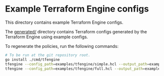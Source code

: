 # Example Terraform Engine configs

This directory contains example Terraform Engine configs.

The [generated/](./generated) directory contains Terraform configs generated by
the Terraform Engine using example configs.

To regenerate the policies, run the following commands:

```bash
# To be run at the git repository root.
go install ./cmd/tfengine
tfengine --config_path=examples/tfengine/simple.hcl --output_path=examples/tfengine/generated/simple
tfengine --config_path=examples/tfengine/full.hcl --output_path=examples/tfengine/generated/full
```

